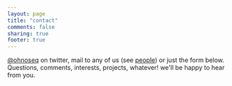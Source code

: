 ```yaml
---
layout: page
title: "contact"
comments: false
sharing: true
footer: true
---
```



[@ohnoseq](http://twitter.com/ohnoseq) on twitter, mail to any of us (see [people](/people)) or just the form below. Questions, comments, interests, projects, whatever! we'll be happy to hear from you.

<div id="wufoo-z7x3p9">
</div> 

<script type="text/javascript">var z7x3p9;(function(d, t) {
var s = d.createElement(t), options = {
'userName':'ohnosequences', 
'formHash':'z7x3p9', 
'autoResize':true,
'height':'646',
'async':true,
'header':'show'};
s.src = ('https:' == d.location.protocol ? 'https://' : 'http://') + 'wufoo.com/scripts/embed/form.js';
s.onload = s.onreadystatechange = function() {
var rs = this.readyState; if (rs) if (rs != 'complete') if (rs != 'loaded') return;
try { z7x3p9 = new WufooForm();z7x3p9.initialize(options);z7x3p9.display(); } catch (e) {}};
var scr = d.getElementsByTagName(t)[0], par = scr.parentNode; par.insertBefore(s, scr);
})(document, 'script');</script>

